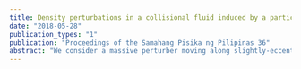 ```yaml
---
title: Density perturbations in a collisional fluid induced by a particle on a slightly-eccentric orbit
date: "2018-05-28"
publication_types: "1"
publication: "Proceedings of the Samahang Pisika ng Pilipinas 36"
abstract: "We consider a massive perturber moving along slightly-eccentric orbits through a collisional fluid in flat spacetime. We compute, via a frequency-domain calculation, the density perturbations induced by this massive perturber and reproduce the characteristic spiral wave structure previously computed for circular orbits with time-domain methods. These are needed for extending Barausse's perturbation analysis of relativistic dynamical friction effects on bodies moving through collisional fluids."
---
```

